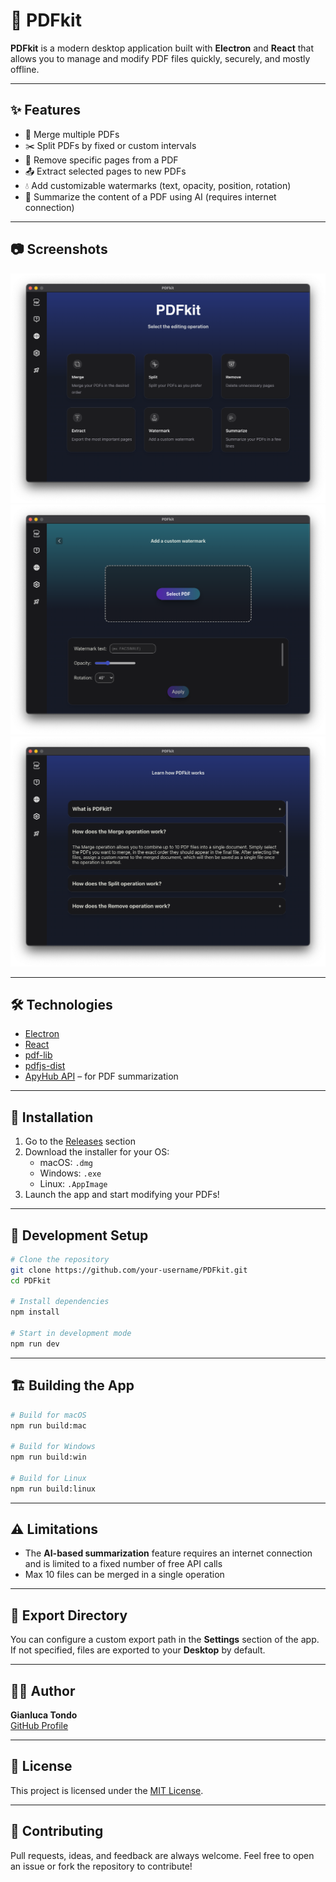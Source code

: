 # 📄 PDFkit

**PDFkit** is a modern desktop application built with **Electron** and **React** that allows you to manage and modify PDF files quickly, securely, and mostly offline.

---

## ✨ Features

- 🔗 Merge multiple PDFs
- ✂️ Split PDFs by fixed or custom intervals
- 🧹 Remove specific pages from a PDF
- 📤 Extract selected pages to new PDFs
- 💧 Add customizable watermarks (text, opacity, position, rotation)
- 🧠 Summarize the content of a PDF using AI (requires internet connection)

---

## 📷 Screenshots

![Homepage](./resources/readme_screen1.png)
![Watermark](./resources/readme_screen2.png)
![Help page](./resources/readme_screen3.png)


---

## 🛠 Technologies

- [Electron](https://www.electronjs.org/)
- [React](https://react.dev/)
- [pdf-lib](https://github.com/Hopding/pdf-lib)
- [pdfjs-dist](https://github.com/mozilla/pdf.js)
- [ApyHub API](https://apyhub.com/) – for PDF summarization

---

## 🚀 Installation

1. Go to the [Releases](https://github.com/your-username/PDFkit/releases) section
2. Download the installer for your OS:
   - macOS: `.dmg`
   - Windows: `.exe`
   - Linux: `.AppImage`
3. Launch the app and start modifying your PDFs!

---

## 🧪 Development Setup

```bash
# Clone the repository
git clone https://github.com/your-username/PDFkit.git
cd PDFkit

# Install dependencies
npm install

# Start in development mode
npm run dev
```

---

## 🏗 Building the App

```bash
# Build for macOS
npm run build:mac

# Build for Windows
npm run build:win

# Build for Linux
npm run build:linux
```

---

## ⚠️ Limitations

- The **AI-based summarization** feature requires an internet connection and is limited to a fixed number of free API calls
- Max 10 files can be merged in a single operation

---

## 📁 Export Directory

You can configure a custom export path in the **Settings** section of the app. If not specified, files are exported to your **Desktop** by default.

---

## 🧑‍💻 Author

**Gianluca Tondo**  
[GitHub Profile](https://github.com/gianlu15)

---

## 📜 License

This project is licensed under the [MIT License](./LICENSE).

---

## 🤝 Contributing

Pull requests, ideas, and feedback are always welcome. Feel free to open an issue or fork the repository to contribute!